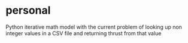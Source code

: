 # personal
Python iterative math model with the current problem of looking up non integer values in a CSV file and returning thrust from that value
